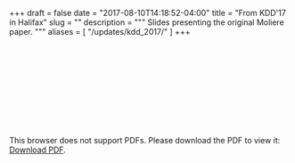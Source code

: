 +++ 
draft = false
date = "2017-08-10T14:18:52-04:00"
title = "From KDD'17 in Halifax"
slug = "" 
description = """
  Slides presenting the original Moliere paper.
"""
aliases = [
  "/updates/kdd_2017/"
]
+++

<div class="centered">
<object data="/documents/moliere_2017_kdd.pdf"
        type="application/pdf"
        width="80%" height="500px">
  <embed src="/documents/moliere_2017_kdd.pdf">
  <p>This browser does not support PDFs. Please download the PDF to view it:
  <a href="/documents/moliere_2017_kdd.pdf">Download PDF</a>.</p>
  </embed>
</object>
</div>
